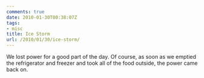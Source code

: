 ```yaml
---
comments: true
date: 2010-01-30T00:38:07Z
tags:
- misc
title: Ice Storm
url: /2010/01/30/ice-storm/
---
```


<p>We lost power for a good part of the day. Of course, as soon as we emptied the refrigerator and freezer and took all of the food outside, the power came back on.</p>
